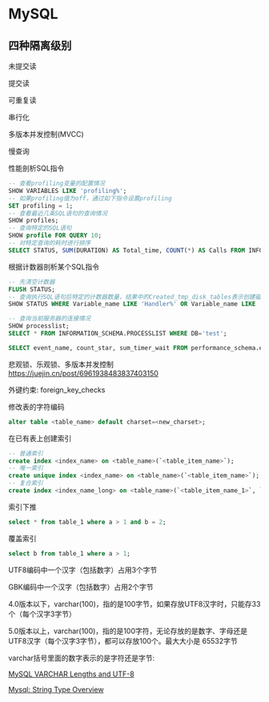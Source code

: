 # MySQL

## 四种隔离级别
未提交读

提交读

可重复读

串行化


多版本并发控制(MVCC)

慢查询




性能剖析SQL指令
```sql
-- 查看profiling变量的配置情况
SHOW VARIABLES LIKE 'profiling%';
-- 如果profiling值为off，通过如下指令设置profiling
SET profiling = 1;
-- 查看最近几条SQL语句的查询情况
SHOW profiles;
-- 查询特定的SQL语句
SHOW profile FOR QUERY 10;
-- 对特定查询的耗时进行排序
SELECT STATUS, SUM(DURATION) AS Total_time, COUNT(*) AS Calls FROM INFORMATION_SCHEMA.PROFILING WHERE QUERY_ID = 1 GROUP BY STATE ORDER BY Total_time DESC;
```
根据计数器剖析某个SQL指令
```sql
-- 先清空计数器
FLUSH STATUS;
-- 查询执行SQL语句后特定的计数器数量，结果中的Created_tmp_disk_tables表示创建磁盘表的次数，Handler_read_rnd表示查询无索引的次数
SHOW STATUS WHERE Variable_name LIKE 'Handler%' OR Variable_name LIKE 'Created%';
```

```sql
-- 查询当前服务器的连接情况
SHOW processlist;
SELECT * FROM INFORMATION_SCHEMA.PROCESSLIST WHERE DB='test';

SELECT event_name, count_star, sum_timer_wait FROM performance_schema.events_waits_summary_global_by_event_name ORDER BY sum_timer_wait DESC LIMIT 5;
```


悲观锁、乐观锁、多版本并发控制
https://juejin.cn/post/6961938483837403150

外键约束: foreign_key_checks

修改表的字符编码
```sql
alter table <table_name> default charset=<new_charset>;
```

在已有表上创建索引
```sql
-- 普通索引
create index <index_name> on <table_name>(`<table_item_name>`);
-- 唯一索引
create unique index <index_name> on <table_name>(`<table_item_name>`);
-- 复合索引
create index <index_name_long> on <table_name>(`<table_item_name_1>`, `<table_item_name_2>`);
```

索引下推
```sql
select * from table_1 where a > 1 and b = 2;
```

覆盖索引
```sql
select b from table_1 where a > 1;
```

UTF8编码中一个汉字（包括数字）占用3个字节

GBK编码中一个汉字（包括数字）占用2个字节

4.0版本以下，varchar(100)，指的是100字节，如果存放UTF8汉字时，只能存33个（每个汉字3字节）

5.0版本以上，varchar(100)，指的是100字符，无论存放的是数字、字母还是UTF8汉字（每个汉字3字节），都可以存放100个。最大大小是 65532字节

varchar括号里面的数字表示的是字符还是字节:

[MySQL VARCHAR Lengths and UTF-8](https://stackoverflow.com/questions/1997540/mysql-varchar-lengths-and-utf-8)

[Mysql: String Type Overview](https://web.archive.org/web/20160425203826/https://dev.mysql.com/doc/refman/5.0/en/string-type-overview.html)